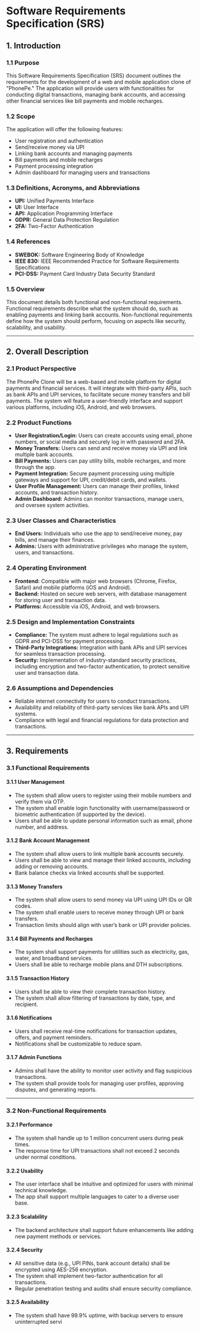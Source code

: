 # Software Requirements Specification (SRS)

## 1. Introduction

### 1.1 Purpose
This Software Requirements Specification (SRS) document outlines the requirements for the development of a web and mobile application clone of "PhonePe." The application will provide users with functionalities for conducting digital transactions, managing bank accounts, and accessing other financial services like bill payments and mobile recharges.

### 1.2 Scope
The application will offer the following features:
- User registration and authentication
- Send/receive money via UPI
- Linking bank accounts and managing payments
- Bill payments and mobile recharges
- Payment processing integration
- Admin dashboard for managing users and transactions

### 1.3 Definitions, Acronyms, and Abbreviations
- **UPI:** Unified Payments Interface
- **UI:** User Interface
- **API:** Application Programming Interface
- **GDPR:** General Data Protection Regulation
- **2FA:** Two-Factor Authentication

### 1.4 References
- **SWEBOK:** Software Engineering Body of Knowledge
- **IEEE 830:** IEEE Recommended Practice for Software Requirements Specifications
- **PCI-DSS:** Payment Card Industry Data Security Standard

### 1.5 Overview
This document details both functional and non-functional requirements. Functional requirements describe what the system should do, such as enabling payments and linking bank accounts. Non-functional requirements define how the system should perform, focusing on aspects like security, scalability, and usability.

---

## 2. Overall Description

### 2.1 Product Perspective
The PhonePe Clone will be a web-based and mobile platform for digital payments and financial services. It will integrate with third-party APIs, such as bank APIs and UPI services, to facilitate secure money transfers and bill payments. The system will feature a user-friendly interface and support various platforms, including iOS, Android, and web browsers.

### 2.2 Product Functions
- **User Registration/Login:** Users can create accounts using email, phone numbers, or social media and securely log in with password and 2FA.
- **Money Transfers:** Users can send and receive money via UPI and link multiple bank accounts.
- **Bill Payments:** Users can pay utility bills, mobile recharges, and more through the app.
- **Payment Integration:** Secure payment processing using multiple gateways and support for UPI, credit/debit cards, and wallets.
- **User Profile Management:** Users can manage their profiles, linked accounts, and transaction history.
- **Admin Dashboard:** Admins can monitor transactions, manage users, and oversee system activities.

### 2.3 User Classes and Characteristics
- **End Users:** Individuals who use the app to send/receive money, pay bills, and manage their finances.
- **Admins:** Users with administrative privileges who manage the system, users, and transactions.

### 2.4 Operating Environment
- **Frontend:** Compatible with major web browsers (Chrome, Firefox, Safari) and mobile platforms (iOS and Android).
- **Backend:** Hosted on secure web servers, with database management for storing user and transaction data.
- **Platforms:** Accessible via iOS, Android, and web browsers.

### 2.5 Design and Implementation Constraints
- **Compliance:** The system must adhere to legal regulations such as GDPR and PCI-DSS for payment processing.
- **Third-Party Integrations:** Integration with bank APIs and UPI services for seamless transaction processing.
- **Security:** Implementation of industry-standard security practices, including encryption and two-factor authentication, to protect sensitive user and transaction data.

### 2.6 Assumptions and Dependencies
- Reliable internet connectivity for users to conduct transactions.
- Availability and reliability of third-party services like bank APIs and UPI systems.
- Compliance with legal and financial regulations for data protection and transactions.

---

## 3. Requirements

### 3.1 Functional Requirements

#### 3.1.1 User Management
- The system shall allow users to register using their mobile numbers and verify them via OTP.
- The system shall enable login functionality with username/password or biometric authentication (if supported by the device).
- Users shall be able to update personal information such as email, phone number, and address.

#### 3.1.2 Bank Account Management
- The system shall allow users to link multiple bank accounts securely.
- Users shall be able to view and manage their linked accounts, including adding or removing accounts.
- Bank balance checks via linked accounts shall be supported.

#### 3.1.3 Money Transfers
- The system shall allow users to send money via UPI using UPI IDs or QR codes.
- The system shall enable users to receive money through UPI or bank transfers.
- Transaction limits should align with user’s bank or UPI provider policies.

#### 3.1.4 Bill Payments and Recharges
- The system shall support payments for utilities such as electricity, gas, water, and broadband services.
- Users shall be able to recharge mobile plans and DTH subscriptions.

#### 3.1.5 Transaction History
- Users shall be able to view their complete transaction history.
- The system shall allow filtering of transactions by date, type, and recipient.

#### 3.1.6 Notifications
- Users shall receive real-time notifications for transaction updates, offers, and payment reminders.
- Notifications shall be customizable to reduce spam.

#### 3.1.7 Admin Functions
- Admins shall have the ability to monitor user activity and flag suspicious transactions.
- The system shall provide tools for managing user profiles, approving disputes, and generating reports.

---

### 3.2 Non-Functional Requirements

#### 3.2.1 Performance
- The system shall handle up to 1 million concurrent users during peak times.
- The response time for UPI transactions shall not exceed 2 seconds under normal conditions.

#### 3.2.2 Usability
- The user interface shall be intuitive and optimized for users with minimal technical knowledge.
- The app shall support multiple languages to cater to a diverse user base.

#### 3.2.3 Scalability
- The backend architecture shall support future enhancements like adding new payment methods or services.

#### 3.2.4 Security
- All sensitive data (e.g., UPI PINs, bank account details) shall be encrypted using AES-256 encryption.
- The system shall implement two-factor authentication for all transactions.
- Regular penetration testing and audits shall ensure security compliance.

#### 3.2.5 Availability
- The system shall have 99.9% uptime, with backup servers to ensure uninterrupted servi
